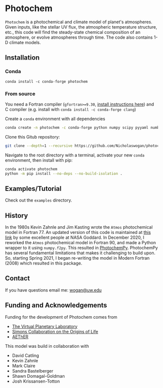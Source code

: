 # Photochem

`Photochem` is a photochemical and climate model of planet's atmospheres. Given inputs, like the stellar UV flux, the atmospheric temperature structure, etc., this code will find the steady-state chemical composition of an atmosphere, or evolve atmospheres through time. The code also contains 1-D climate models.

## Installation

### Conda

`conda install -c conda-forge photochem`

### From source

You need a Fortran compiler (`gfortran>=9.30`, [install instructions here](https://fortran-lang.org/learn/os_setup/install_gfortran)) and C compiler (e.g. install with `conda install -c conda-forge clang`)

Create a `conda` environment with all dependencies

```sh
conda create -n photochem -c conda-forge python numpy scipy pyyaml numba scikit-build cython cmake ninja pip hdf5 fypp
```

Clone this Gitub repository: 

```sh
git clone --depth=1 --recursive https://github.com/Nicholaswogan/photochem.git
```

Navigate to the root directory with a terminal, activate your new `conda` environment, then install with pip:

```sh
conda activate photochem
python -m pip install --no-deps --no-build-isolation .
```

## Examples/Tutorial

Check out the `examples` directory.

## History

In the 1980s Kevin Zahnle and Jim Kasting wrote the `Atmos` photochemical model in Fortran 77. An updated version of this code is maintained at [this link](https://github.com/VirtualPlanetaryLaboratory/atmos) by some excellent people at NASA Goddard. In December 2020, I reworked the `Atmos` photochemical model in Fortran 90, and made a Python wrapper to it using `numpy.f2py`. This resulted in [PhotochemPy](https://github.com/Nicholaswogan/PhotochemPy). PhotochemPy has several fundamental limitations that makes it challenging to build upon. So, starting Spring 2021, I began re-writing the model in Modern Fortran (2008) which resulted in this package.

## Contact

If you have questions email me: wogan@uw.edu

## Funding and Acknowledgements

Funding for the development of Photochem comes from
- [The Virtual Planetary Laboratory](https://depts.washington.edu/naivpl/content/welcome-virtual-planetary-laboratory)
- [Simons Collaboration on the Origins of Life](https://www.simonsfoundation.org/life-sciences/origins-of-life/simons-collaboration-on-the-origins-of-life/)
- [AEThER](https://planets.carnegiescience.edu/)

This model was build in collaboration with
- David Catling
- Kevin Zahnle
- Mark Claire
- Sandra Bastelberger
- Shawn Domagal-Goldman
- Josh Krissansen-Totton
